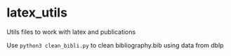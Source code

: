 # latex_utils
Utils files to work with latex and publications

Use 
`python3 clean_bibli.py` to clean bibliography.bib using data from dblp
